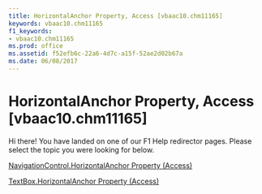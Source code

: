 ```yaml
---
title: HorizontalAnchor Property, Access [vbaac10.chm11165]
keywords: vbaac10.chm11165
f1_keywords:
- vbaac10.chm11165
ms.prod: office
ms.assetid: f52efb6c-22a6-4d7c-a15f-52ae2d02b67a
ms.date: 06/08/2017
---
```



# HorizontalAnchor Property, Access [vbaac10.chm11165]

Hi there! You have landed on one of our F1 Help redirector pages. Please select the topic you were looking for below.

[NavigationControl.HorizontalAnchor Property (Access)](http://msdn.microsoft.com/library/2e6142a7-1d9b-ec43-5ee2-0388f5d401f4%28Office.15%29.aspx)

[TextBox.HorizontalAnchor Property (Access)](http://msdn.microsoft.com/library/85dc54b2-7a20-4667-ade9-47202f77d524%28Office.15%29.aspx)


